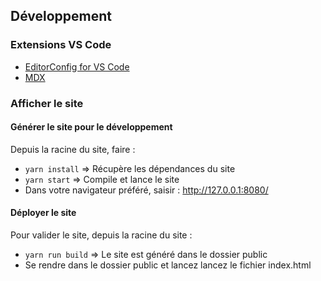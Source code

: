 ## Développement

### Extensions VS Code

* [EditorConfig for VS Code](https://marketplace.visualstudio.com/items?itemName=EditorConfig.EditorConfig)
* [MDX](https://marketplace.visualstudio.com/items?itemName=silvenon.mdx)

### Afficher le site

#### Générer le site pour le développement

Depuis la racine du site, faire :

* `yarn install` => Récupère les dépendances du site
* `yarn start` => Compile et lance le site
* Dans votre navigateur préféré, saisir : http://127.0.0.1:8080/

#### Déployer le site

Pour valider le site, depuis la racine du site :

* `yarn run build` => Le site est généré dans le dossier public
* Se rendre dans le dossier public et lancez lancez le fichier index.html
